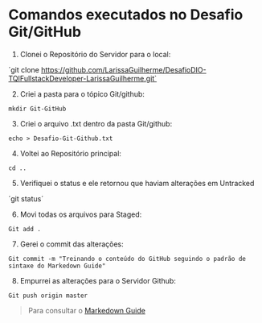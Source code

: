 # Comandos executados no Desafio Git/GitHub

1. Clonei o Repositório do Servidor para o local:

´git clone https://github.com/LarissaGuilherme/DesafioDIO-TQIFullstackDeveloper-LarissaGuilherme.git`

2. Criei a pasta para o tópico Git/github:

`mkdir Git-GitHub`

3. Criei o arquivo .txt dentro da pasta Git/github:

`echo > Desafio-Git-Github.txt`

4. Voltei ao Repositório principal:

`cd ..`

5. Verifiquei o status e ele retornou que haviam alterações em Untracked

´git status´

6. Movi todas os arquivos para Staged:

`Git add .`

7. Gerei o commit das alterações:

`Git commit -m "Treinando o conteúdo do GitHub seguindo o padrão de sintaxe do Markedown Guide"`

8. Empurrei as alterações para o Servidor Github:

`Git push origin master`

> Para consultar o [Markedown Guide](https://www.markdownguide.org/basic-syntax/#code)


